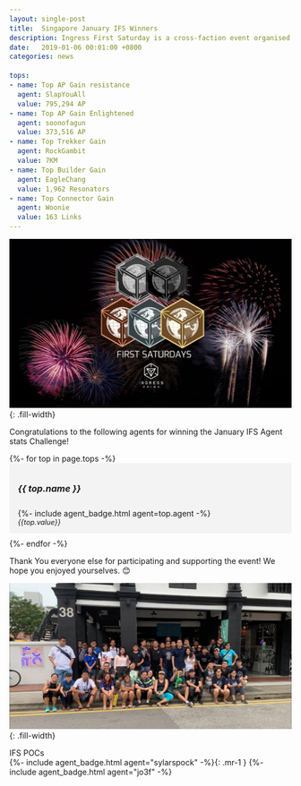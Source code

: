 ```yaml
---
layout: single-post
title:  Singapore January IFS Winners
description: Ingress First Saturday is a cross-faction event organised and run by agents, for agents on the First Saturday of each month.!
date:   2019-01-06 00:01:00 +0800
categories: news

tops:
- name: Top AP Gain resistance
  agent: SlapYouAll
  value: 795,294 AP
- name: Top AP Gain Enlightened
  agent: soonofagun
  value: 373,516 AP
- name: Top Trekker Gain
  agent: RockGambit
  value: 7KM
- name: Top Builder Gain
  agent: EagleChang
  value: 1,962 Resonators
- name: Top Connector Gain
  agent: Woonie
  value: 163 Links
---
```

<style type="text/css">
.top {
  margin-bottom: 10px;
  background: #f3f3f3;
  padding: 12px 15px;
}
.top h5 {
  font-size: 1rem;
}
.top .value {
  font-style: italic;
  font-size: 0.9em;
}
</style>

![ingress fs](/assets/images/news/ifs_sg_banner.jpg){: .fill-width}

Congratulations to the following agents for winning the January IFS Agent stats Challenge!

<style>
.badge { border-radius: 0; }
</style>
<!--
{: .mt-5 .mb-4}
| Top AP Gain Resistance | <span class="badge badge-secondary">L16</span><span class="badge badge-primary">slapyouall</span> | 795,294 AP |
| Top AP Gain Enlightened | <span class="badge badge-secondary">L11</span><span class="badge badge-success">soonofagun</span> | 373,516 AP |
| Top Trekker Gain | <span class="badge badge-secondary">L16</span><span class="badge badge-success">Rockgambit</span> | 7KM |
| Top Builder Gain | <span class="badge badge-secondary">L16</span><span class="badge badge-primary">Eaglechang</span> | 1,962 Resonators |
| Top Connector Gain | <span class="badge badge-secondary">L16</span><span class="badge badge-primary">Woonie</span> | 163 Links |
{: .table}
//-->

<div class="mb-4">
{%- for top in page.tops -%}
<div class="top">
  <h5 class="mb-1">{{ top.name }}</h5>
    <div class="row">
      <div class="col-6">
        {%- include agent_badge.html agent=top.agent -%}
      </div>
      <div class="col-6 text-right value">
        {{top.value}}
      </div>
  </div>
</div>
{%- endfor -%}
</div>

Thank You everyone else for participating and supporting the event!  We hope you enjoyed yourselves. 😊 <br/>

![Group Picture](/assets/images/news/ifs_sg_group.jpg){: .fill-width}

IFS POCs<br/>
{%- include agent_badge.html agent="sylarspock" -%}{: .mr-1 }
{%- include agent_badge.html agent="jo3f" -%}
